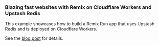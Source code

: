 ### Blazing fast websites with Remix on Cloudflare Workers and Upstash Redis

This example showcases how to build a Remix Run app that uses Upstash Redis and is deployed on Cloudflare Workers.

See the [blog post](https://blog.upstash.com) for details.

